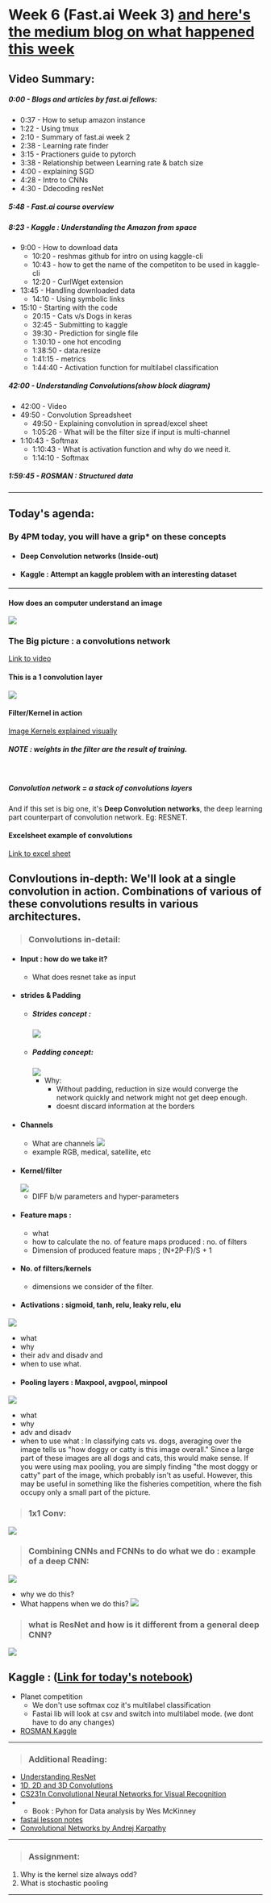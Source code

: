 # Week 6 (Fast.ai Week 3) [and here's the medium blog on what happened this week](https://medium.com/ai-saturdays/ai-saturdays-bangalore-chapter-everything-about-convolutions-week-6-390b694bf210)

## Video Summary:
##### 0:00 - Blogs and articles by fast.ai fellows:
- 0:37 - How to setup amazon instance
- 1:22 - Using tmux
- 2:10 - Summary of fast.ai week 2
- 2:38 - Learning rate finder
- 3:15 - Practioners guide to pytorch
- 3:38 - Relationship between Learning rate & batch size
- 4:00 - explaining SGD
- 4:28 - Intro to CNNs
- 4:30 - Ddecoding resNet

##### 5:48 - Fast.ai course overview
<picture>

##### 8:23 - Kaggle : Understanding the Amazon from space 
- 9:00 - How to download data 
  - 10:20 - reshmas github for intro on using kaggle-cli
  - 10:43 - how to get the name of the competiton to be used in kaggle-cli
  - 12:20 - CurlWget extension
- 13:45 - Handling downloaded data
  - 14:10 - Using symbolic links
- 15:10 - Starting with the code
  - 20:15 - Cats v/s Dogs in keras
  - 32:45 - Submitting to kaggle
  - 39:30 - Prediction for single file 
  - 1:30:10 - one hot encoding
  - 1:38:50 - data.resize
  - 1:41:15 - metrics 
  - 1:44:40 - Activation function for multilabel classification

##### 42:00 - Understanding Convolutions(show block diagram)
  - 42:00 - Video
  - 49:50 - Convolution Spreadsheet
    - 49:50 - Explaining convolution in spread/excel sheet
    - 1:05:26 - What will be the filter size if input is multi-channel
  - 1:10:43 - Softmax
    - 1:10:43 - What is activation function and why do we need it.
    - 1:14:10 - Softmax
##### 1:59:45 - ROSMAN : Structured data

--- 

## Today's agenda:

### By 4PM today, you will have a grip* on these concepts
- #### Deep Convolution networks (Inside-out)
- #### Kaggle : Attempt an kaggle problem with an interesting dataset

<meme>

---












#### How does an computer understand an image
![](https://cdn-images-1.medium.com/max/1600/1*ccVO7341XIh7GfvzQS1IGw.png)

### The Big picture : a convolutions network
[Link to video](https://youtu.be/Oqm9vsf_hvU?t=266)

#### This is a 1 convolution layer
![](https://github.com/vdumoulin/conv_arithmetic/raw/master/gif/no_padding_no_strides.gif)

#### Filter/Kernel in action
[Image Kernels explained visually](http://setosa.io/ev/image-kernels/)
##### NOTE : weights in the filter are the result of training.

<br />

##### Convolution network = a stack of convolutions layers
And if this set is big one, it's **Deep Convolution networks**, the deep learning part counterpart of convolution network. Eg: RESNET.

#### Excelsheet example of convolutions
[Link to excel sheet](https://docs.google.com/spreadsheets/d/1rXJ_tmMAePh07nBdMBc18kfaANP02vL0E9ii-kSRsnA/)


## Convloutions in-depth: We'll look at a single convolution in action. Combinations of various of these convolutions results in various architectures.

> ### Convolutions in-detail: 
- #### Input : how do we take it?
  - What does resnet take as input
- #### strides & Padding
  - ##### Strides concept : 
    ![](https://github.com/vdumoulin/conv_arithmetic/raw/master/gif/no_padding_strides.gif)
  - ##### Padding concept:
    ![](https://github.com/vdumoulin/conv_arithmetic/raw/master/gif/same_padding_no_strides.gif)
    - Why:
      - Without padding, reduction in size would converge the network quickly and network might not get deep enough.
      - doesnt discard information at the borders
- #### Channels
  - What are channels
    ![](http://xrds.acm.org/blog/wp-content/uploads/2016/06/Figure1.png)
  - example RGB, medical, satellite, etc
- #### Kernel/filter 
  ![](https://i.stack.imgur.com/9Iu89.gif)
  - DIFF b/w parameters and hyper-parameters
- #### Feature maps : 
  - what
  - how to calculate the no. of feature maps produced : no. of filters
  - Dimension of produced feature maps ; (N+2P-F)/S + 1 
- #### No. of filters/kernels 
  - dimensions we consider of the filter.
- #### Activations : sigmoid, tanh, relu, leaky relu, elu 
![](https://cdn-images-1.medium.com/max/1600/1*DRKBmIlr7JowhSbqL6wngg.png)
  - what
  - why
  - their adv and disadv and 
  - when to use what.
- #### Pooling layers : Maxpool, avgpool, minpool
![](http://cs231n.github.io/assets/cnn/maxpool.jpeg)
  - what
  - why
  - adv and disadv
  - when to use what : In classifying cats vs. dogs, averaging over the image tells us "how doggy or catty is this image overall." Since a large part of these images are all dogs and cats, this would make sense. If you were using max pooling, you are simply finding "the most doggy or catty" part of the image, which probably isn't as useful. However, this may be useful in something like the fisheries competition, where the fish occupy only a small part of the picture.

> ### 1x1 Conv:
![](https://raw.githubusercontent.com/iamaaditya/iamaaditya.github.io/master/images/conv_arithmetic/full_padding_no_strides_transposed_small.gif)

> ### Combining CNNs and FCNNs to do what we do : example of a deep CNN:
![](https://ai2-s2-public.s3.amazonaws.com/figures/2017-08-08/4e2c0880b1c224d3bd88f52805f620c4c3dc882c/3-Figure1-1.png)

- why we do this?
- What happens when we do this?
![](https://encrypted-tbn0.gstatic.com/images?q=tbn:ANd9GcRuoTnT4Y8L-yNM4o3RntbT0CbTyRXIjaSbpBIJsORHHhYpDH_x2Q)


> ### what is ResNet and how is it different from a general deep CNN?
![](https://cdn-images-1.medium.com/max/800/1*zS2ChIMwAqC5DQbL5yD9iQ.png) 


## Kaggle : ([Link for today's notebook](https://www.kaggle.com/suraj2596/ai6-blore-w6-fast-ai-lesson-3))
- Planet competition
  - We don't use softmax coz it's multilabel classification
  - Fastai lib will look at csv and switch into multilabel mode. (we dont have to do any changes)
- [ROSMAN Kaggle](https://www.kaggle.com/hortonhearsafoo/fast-ai-lesson-3)

---

> ### Additional Reading:
- [Understanding ResNet](https://medium.com/@14prakash/understanding-and-implementing-architectures-of-resnet-and-resnext-for-state-of-the-art-image-cf51669e1624)
- [1D, 2D and 3D Convolutions](https://ifding.github.io/2018/05/24/1d-2d-and-3d-convolutions-in-cnn/)
- [CS231n Convolutional Neural Networks for Visual Recognition](http://cs231n.github.io/convolutional-networks/)
- - Book : Pyhon for Data analysis by Wes McKinney
- [fastai lesson notes](http://forums.fast.ai/t/wiki-lesson-3/9401)
- [Convolutional Networks by Andrej Karpathy](http://cs231n.github.io/convolutional-networks/)
--- 

> ### Assignment:
1. Why is the kernel size always odd?
2. What is stochastic pooling

---

